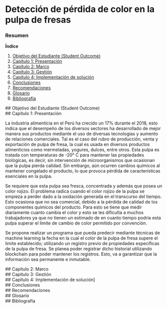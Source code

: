 # Detección de pérdida de color en la pulpa de fresas

### Resumen

**Índice**
1. [Objetivo del Estudiante (Student Outcome)](#id1)
2. [Capítulo 1: Presentación](#id2)
3. [Capítulo 2: Marco](#id3)
4. [Capítulo 3: Gestión](#id4)
5. [Capítulo 4: Implementación de solución](#id5)
6. [Conclusiones](#id6)
7. [Recomendaciones](#id7)
8. [Glosario](#id8)
9. [Bibliografía](#id9)



<div id='id1' />
## Objetivo del Estudiante (Student Outcome)

<div id='id2' />
## Capítulo 1: Presentación

La industria alimenticia en el Perú ha crecido un 17% durante el 2018, esto indica que el desempeño de los diversos sectores ha desarrollado de mejor manera sus productos mediante el uso de diversas tecnologías y aumento de relaciones comerciales. Tal es el caso del rubro de producción, venta y exportación de pulpa de fresa, la cual es usada en diversos productos alimenticios como mermeladas, yogures, dulces, entre otros. Esta pulpa es tratada con temperaturas de -20° C para mantener las propiedades biológicas, es decir, sin intervención de microorganismos que ocasionan que la pulpa pierda calidad. Sin embargo, aún ocurren cambios químicos al mantener congelado el producto, lo que provoca pérdida de características esenciales en la pulpa.

Se requiere que esta pulpa sea fresca, concentrada y además que posea un color rojizo. El problema radica cuando el color rojizo de la pulpa se empieza a perder dado a la oxidación generada en el transcurso del tiempo. Esto ocasiona que no sea comercial, debido a la pérdida de calidad de los componentes químicos del producto. Para esto se tiene que medir diariamente cuanto cambia el color y esto se les dificulta a muchos trabajadores ya que no tienen un estimado de en cuanto tiempo podría esta pulpa superar el límite de cambio de color permitido por convención.

Se propone realizar un programa que pueda predecir mediante técnicas de machine learning la fecha en la cual el color de la pulpa de fresa supere el limite establecido; utilizando un registro previo de propiedades específicas de la pulpa de fresa. Se planea poder registrar dicho historial utilizando blockchain para poder mantener los registros. Esto, va a garantizar que la información sea permanente e inmutable.


<div id='id3' />
## Capítulo 2: Marco

<div id='id4' />
## Capítulo 3: Gestión

<div id='id5' />
## Capítulo 4: Implementación de solución]

<div id='id6' />
## Conclusiones

<div id='id7' />
## Recomendaciones
 
<div id='id8' />
## Glosario

<div id='id9' />
## Bibliografía


